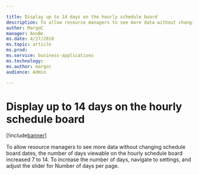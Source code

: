 ```yaml
---

title: Display up to 14 days on the hourly schedule board
description: To allow resource managers to see more data without changing schedule board dates, the number of days viewable on the hourly schedule board increased 7 to 14.
author: MargoC
manager: AnnBe
ms.date: 4/27/2018
ms.topic: article
ms.prod: 
ms.service: business-applications
ms.technology: 
ms.author: margoc
audience: Admin

---
```

#  Display up to 14 days on the hourly schedule board


[!include[banner](../../../../includes/banner.md)]

To allow resource managers to see more data without changing schedule board
dates, the number of days viewable on the hourly schedule board increased 7 to
14. To increase the number of days, navigate to settings, and adjust the slider
for Number of days per page.
